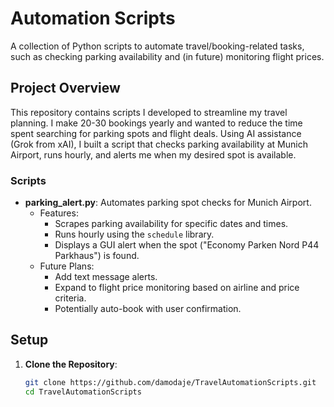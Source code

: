 #  Automation Scripts

A collection of Python scripts to automate travel/booking-related tasks, such as checking parking availability and (in future) monitoring flight prices.

## Project Overview

This repository contains scripts I developed to streamline my travel planning. I make 20-30 bookings yearly and wanted to reduce the time spent searching for parking spots and flight deals. Using AI assistance (Grok from xAI), I built a script that checks parking availability at Munich Airport, runs hourly, and alerts me when my desired spot is available.

### Scripts

- **parking_alert.py**: Automates parking spot checks for Munich Airport.
  - Features:
    - Scrapes parking availability for specific dates and times.
    - Runs hourly using the `schedule` library.
    - Displays a GUI alert when the spot ("Economy Parken Nord P44 Parkhaus") is found.
  - Future Plans:
    - Add text message alerts.
    - Expand to flight price monitoring based on airline and price criteria.
    - Potentially auto-book with user confirmation.

## Setup

1. **Clone the Repository**:
   ```bash
   git clone https://github.com/damodaje/TravelAutomationScripts.git
   cd TravelAutomationScripts
